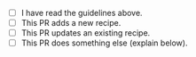 * [ ] I have read the guidelines above.
* [ ] This PR adds a new recipe.
* [ ] This PR updates an existing recipe.
* [ ] This PR does something else (explain below).
